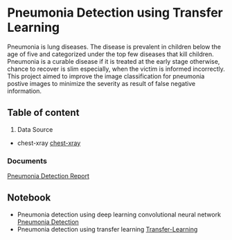 # Pneumonia Detection using Transfer Learning 
Pneumonia is lung diseases. The disease is prevalent in children below the age of five and categorized under the top few diseases that kill children. Pneumonia is a curable disease if it is treated at the early stage otherwise, chance to recover is slim especially, when the victim is informed incorrectly. This project aimed to improve the image classification for pneumonia postive images to minimize the severity as result of false negative information.
## Table of content
1. Data Source 
 - chest-xray [chest-xray](https://www.kaggle.com/paultimothymooney/chest-xray-pneumonia)
### Documents
[Pneumonia Detection Report](https://github.com/TemesgenGT/Pneumonia/tree/main/doc)

## Notebook
- Pneumonia detection using deep learning convolutional neural network [Pneumonia Detection](https://github.com/TemesgenGT/Pneumonia/blob/main/Pneumonia_detection.ipynb)
- Pneumonia detection using transfer learning [Transfer-Learning](https://github.com/TemesgenGT/Pneumonia/blob/main/doc/Transfer-Learning-2.ipynb)
